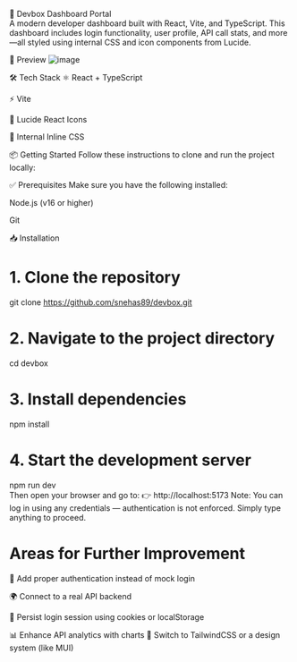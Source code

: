 🚀 Devbox Dashboard Portal </br>
A modern developer dashboard built with React, Vite, and TypeScript. This dashboard includes login functionality, user profile, API call stats, and more—all styled using internal CSS and icon components from Lucide.

📸 Preview
![image](https://github.com/user-attachments/assets/b413e331-debd-4c4e-b6fc-9c55182aa946)


🛠️ Tech Stack
⚛️ React + TypeScript

⚡ Vite

🎨 Lucide React Icons

🧠 Internal Inline CSS 

📦 Getting Started
Follow these instructions to clone and run the project locally:

✅ Prerequisites
Make sure you have the following installed:

Node.js (v16 or higher)

Git

📥 Installation

# 1. Clone the repository
git clone https://github.com/snehas89/devbox.git

# 2. Navigate to the project directory
cd devbox

# 3. Install dependencies
npm install

# 4. Start the development server
npm run dev </br>
Then open your browser and go to:
👉 http://localhost:5173
Note:
You can log in using any credentials — authentication is not enforced. Simply type anything to proceed.

# Areas for Further Improvement
🔐 Add proper authentication instead of mock login

🌍 Connect to a real API backend

💾 Persist login session using cookies or localStorage

📊 Enhance API analytics with charts 
🎨 Switch to TailwindCSS or a design system (like MUI)




